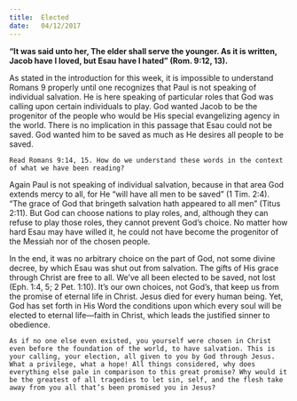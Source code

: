 ```yaml
---
title:  Elected
date:   04/12/2017
---
```


**“It was said unto her, The elder shall serve the younger. As it is written, Jacob have I loved, but Esau have I hated” (Rom. 9:12, 13).**

As stated in the introduction for this week, it is impossible to understand Romans 9 properly until one recognizes that Paul is not speaking of individual salvation. He is here speaking of particular roles that God was calling upon certain individuals to play. God wanted Jacob to be the progenitor of the people who would be His special evangelizing agency in the world. There is no implication in this passage that Esau could not be saved. God wanted him to be saved as much as He desires all people to be saved.

`Read Romans 9:14, 15. How do we understand these words in the context of what we have been reading?`

Again Paul is not speaking of individual salvation, because in that area God extends mercy to all, for He “will have all men to be saved” (1 Tim. 2:4). “The grace of God that bringeth salvation hath appeared to all men” (Titus 2:11). But God can choose nations to play roles, and, although they can refuse to play those roles, they cannot prevent God’s choice. No matter how hard Esau may have willed it, he could not have become the progenitor of the Messiah nor of the chosen people.

In the end, it was no arbitrary choice on the part of God, not some divine decree, by which Esau was shut out from salvation. The gifts of His grace through Christ are free to all. We’ve all been elected to be saved, not lost (Eph. 1:4, 5; 2 Pet. 1:10). It’s our own choices, not God’s, that keep us from the promise of eternal life in Christ. Jesus died for every human being. Yet, God has set forth in His Word the conditions upon which every soul will be elected to eternal life—faith in Christ, which leads the justified sinner to obedience.

`As if no one else even existed, you yourself were chosen in Christ even before the foundation of the world, to have salvation. This is your calling, your election, all given to you by God through Jesus. What a privilege, what a hope! All things considered, why does everything else pale in comparison to this great promise? Why would it be the greatest of all tragedies to let sin, self, and the flesh take away from you all that’s been promised you in Jesus?`